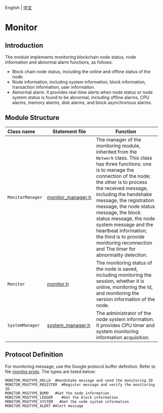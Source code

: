 English | [中文](README_CN.md)

# Monitor

## Introduction
The module implements monitoring blockchain node status, node information and abnormal alarm functions, as follows:
- Block chain node status, including the online and offline status of the node.
- Node information, including system information, block information, transaction information, user information.
- Abnormal alarm. It provides real-time alerts when node status or node system status is found to be abnormal, including offline alarms, CPU alarms, memory alarms, disk alarms, and block asynchronous alarms.
## Module Structure

Class name | Statement file | Function
|:--- | --- | ---
| `MonitorManager` | [monitor_manager.h](./monitor_manager.h) | The manager of the monitoring module, inherited from the `Network` class. This class has three functions: one is to manage the connection of the node; the other is to process the received message, including the handshake message, the registration message, the node status message, the block status message, the node system message and the heartbeat information; the third is to provide monitoring reconnection and The timer for abnormality detection.
|`Monitor`|  [monitor.h](./monitor.h) | The monitoring status of the node is saved, including monitoring the session, whether it is online, monitoring the Id, and monitoring the version information of the node.
|`SystemManager`|  [system_manager.h](../common/system_manager.h)  |The administrator of the node system information. It provides CPU timer and system monitoring information acquisition.

## Protocol Definition
For monitoring message, use the Google protocol buffer definition. Refer to file [monitor.proto](../proto/monitor.proto). The types are listed below:
```
MONITOR_MSGTYPE_HELLO  #Handshake message and send the monitoring ID
MONITOR_MSGTYPE_REGISTER  #Register message and verify the monitoring ID
MONITOR_MSGTYPE_BUMO   #Get the node information
MONITOR_MSGTYPE_LEDGER    #Get the block information
MONITOR_MSGTYPE_SYSTEM   #Get the node system information
MONITOR_MSGTYPE_ALERT #Alert message
```
